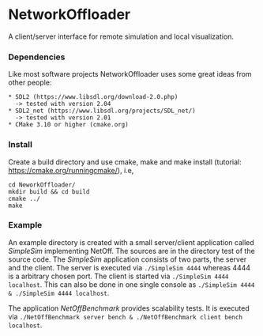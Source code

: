 # NetworkOffloader
A client/server interface for remote simulation and local visualization.  

### Dependencies

Like most software projects NetworkOffloader uses some great ideas from other people:

    * SDL2 (https://www.libsdl.org/download-2.0.php) 
      -> tested with version 2.04
    * SDL2_net (https://www.libsdl.org/projects/SDL_net/)
      -> tested with version 2.01
    * CMake 3.10 or higher (cmake.org)
      
### Install
  
  Create a build directory and use cmake, make and make install (tutorial: https://cmake.org/runningcmake/), i.e, 
  ```
  cd NeworkOffloader/
  mkdir build && cd build
  cmake ../
  make
  ```  

### Example
  
  An example directory is created with a small server/client application called *SimpleSim* implementing NetOff. The sources are in the directory test of the source code. The *SimpleSim* application consists of two parts, the server and the client. The server is executed via `./SimpleSim 4444` whereas 4444 is a arbitrary chosen port. The client is started via `./SimpleSim 4444 localhost`.
This can also be done in one single console as `./SimpleSim 4444 & ./SimpleSim 4444 localhost`.

The application *NetOffBenchmark* provides scalability tests. It is executed via `./NetOffBenchmark server bench & ./NetOffBenchmark client bench localhost`.